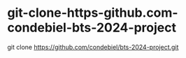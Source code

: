 # git-clone-https-github.com-condebiel-bts-2024-project
git clone https://github.com/condebiel/bts-2024-project.git
